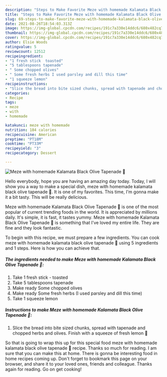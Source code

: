 ```yaml
---
description: "Steps to Make Favorite Meze with homemade Kalamata Black Olive Tapenade 🌱"
title: "Steps to Make Favorite Meze with homemade Kalamata Black Olive Tapenade 🌱"
slug: 69-steps-to-make-favorite-meze-with-homemade-kalamata-black-olive-tapenade
date: 2021-08-26T18:54:03.313Z
image: https://img-global.cpcdn.com/recipes/191c7a330e14ddc6/680x482cq70/meze-with-homemade-kalamata-black-olive-tapenade-recipe-main-photo.jpg
thumbnail: https://img-global.cpcdn.com/recipes/191c7a330e14ddc6/680x482cq70/meze-with-homemade-kalamata-black-olive-tapenade-recipe-main-photo.jpg
cover: https://img-global.cpcdn.com/recipes/191c7a330e14ddc6/680x482cq70/meze-with-homemade-kalamata-black-olive-tapenade-recipe-main-photo.jpg
author: Elsie Woods
ratingvalue: 5
reviewcount: 12512
recipeingredient:
- "1 fresh stick  toasted"
- "5 tablespoons tapenade"
- " Some chopped olives"
- " Some fresh herbs I used parsley and dill this time"
- "1 squeeze lemon"
recipeinstructions:
- "Slice the bread into bite sized chunks, spread with tapenade and chopped herbs and olives. Finish with a squeeze of fresh lemon 🍋"
categories:
- Recipe
tags:
- meze
- with
- homemade

katakunci: meze with homemade 
nutrition: 184 calories
recipecuisine: American
preptime: "PT18M"
cooktime: "PT33M"
recipeyield: "3"
recipecategory: Dessert

---
```



![Meze with homemade Kalamata Black Olive Tapenade 🌱](https://img-global.cpcdn.com/recipes/191c7a330e14ddc6/680x482cq70/meze-with-homemade-kalamata-black-olive-tapenade-recipe-main-photo.jpg)

Hello everybody, hope you are having an amazing day today. Today, I will show you a way to make a special dish, meze with homemade kalamata black olive tapenade 🌱. It is one of my favorites. This time, I'm gonna make it a bit tasty. This will be really delicious.



Meze with homemade Kalamata Black Olive Tapenade 🌱 is one of the most popular of current trending foods in the world. It is appreciated by millions daily. It's simple, it is fast, it tastes yummy. Meze with homemade Kalamata Black Olive Tapenade 🌱 is something that I've loved my entire life. They are fine and they look fantastic.


To begin with this recipe, we must prepare a few ingredients. You can cook meze with homemade kalamata black olive tapenade 🌱 using 5 ingredients and 1 steps. Here is how you can achieve that.

<!--inarticleads1-->

##### The ingredients needed to make Meze with homemade Kalamata Black Olive Tapenade 🌱:

1. Take 1 fresh stick - toasted
1. Take 5 tablespoons tapenade
1. Make ready  Some chopped olives
1. Make ready  Some fresh herbs (I used parsley and dill this time)
1. Take 1 squeeze lemon




<!--inarticleads2-->

##### Instructions to make Meze with homemade Kalamata Black Olive Tapenade 🌱:

1. Slice the bread into bite sized chunks, spread with tapenade and chopped herbs and olives. Finish with a squeeze of fresh lemon 🍋




So that is going to wrap this up for this special food meze with homemade kalamata black olive tapenade 🌱 recipe. Thanks so much for reading. I am sure that you can make this at home. There is gonna be interesting food in home recipes coming up. Don't forget to bookmark this page on your browser, and share it to your loved ones, friends and colleague. Thanks again for reading. Go on get cooking!
